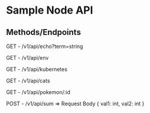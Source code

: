 
# Sample Node API

## Methods/Endpoints

GET - /v1/api/echo?term=string

GET - /v1/api/env

GET - /v1/api/kubernetes

GET - /v1/api/cats

GET - /v1/api/pokemon/:id

POST - /v1/api/sum => Request Body { val1: int, val2: int }


